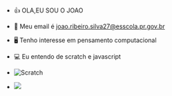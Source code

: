 - 👍 OLA,EU SOU O JOAO 
- 📧 Meu  email é joao.ribeiro.silva27@esscola.pr.gov.br 
- 🖥️ Tenho interesse em pensamento computacional
- 💻 Eu entendo de scratch e javascript 
 
- ![Scratch](https://img.shields.io/badge/Scratch-4D97FF?style=for-the-badge&logo=Scratch&logoColor=white)
- <img src = "https://img.shields.io/badge/JavaScript-323330?style=for-the-badge&logo=javascript&logoColor=F7DF1E">
